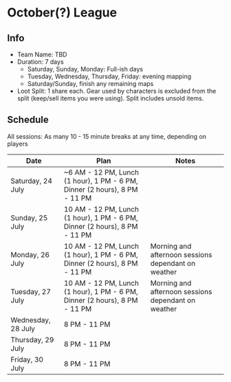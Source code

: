 # October(?) League

## Info

- Team Name: TBD
- Duration: 7 days
  - Saturday, Sunday, Monday: Full-ish days
  - Tuesday, Wednesday, Thursday, Friday: evening mapping
  - Saturday/Sunday, finish any remaining maps
- Loot Split: 1 share each. Gear used by characters is excluded from the split (keep/sell items you were using). Split includes unsold items.

## Schedule

All sessions: As many 10 - 15 minute breaks at any time, depending on players

| Date               | Plan                                                                       | Notes                                               |
| ------------------ | -------------------------------------------------------------------------- | --------------------------------------------------- |
| Saturday, 24 July  | ~6 AM - 12 PM, Lunch (1 hour), 1 PM - 6 PM, Dinner (2 hours), 8 PM - 11 PM |                                                     |
| Sunday, 25 July    | 10 AM - 12 PM, Lunch (1 hour), 1 PM - 6 PM, Dinner (2 hours), 8 PM - 11 PM |                                                     |
| Monday, 26 July    | 10 AM - 12 PM, Lunch (1 hour), 1 PM - 6 PM, Dinner (2 hours), 8 PM - 11 PM | Morning and afternoon sessions dependant on weather |
| Tuesday, 27 July   | 10 AM - 12 PM, Lunch (1 hour), 1 PM - 6 PM, Dinner (2 hours), 8 PM - 11 PM | Morning and afternoon sessions dependant on weather |
| Wednesday, 28 July | 8 PM - 11 PM                                                               |                                                     |
| Thursday, 29 July  | 8 PM - 11 PM                                                               |                                                     |
| Friday, 30 July    | 8 PM - 11 PM                                                               |                                                     |
